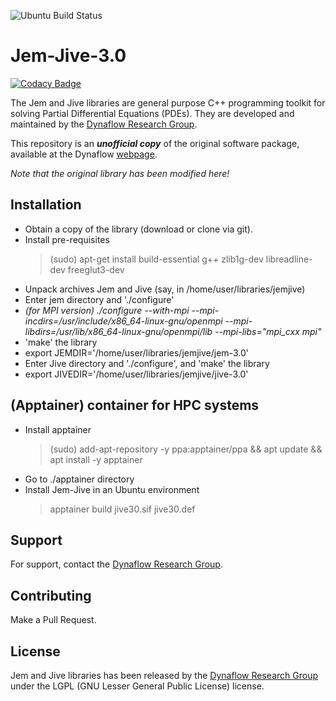 ![Ubuntu Build Status](https://github.com/ritukeshbharali/jemjive-3.0/actions/workflows/ci.yml/badge.svg)

# Jem-Jive-3.0

[![Codacy Badge](https://api.codacy.com/project/badge/Grade/690c695e28384c4390a1038f3849fd92)](https://app.codacy.com/gh/ritukeshbharali/jemjive-3.0?utm_source=github.com&utm_medium=referral&utm_content=ritukeshbharali/jemjive-3.0&utm_campaign=Badge_Grade_Settings)

The Jem and Jive libraries are general purpose C++ programming toolkit for solving Partial Differential Equations (PDEs). They are developed and maintained by the [Dynaflow Research Group](https://dynaflow.com/).

This repository is an ***unofficial copy*** of the original software package, available at the Dynaflow [webpage](https://software.dynaflow.com/jive/).

*Note that the original library has been modified here!*

## Installation

 - Obtain a copy of the library (download or clone via git).
 - Install pre-requisites
   > (sudo) apt-get install build-essential g++ zlib1g-dev libreadline-dev freeglut3-dev
 - Unpack archives Jem and Jive (say, in /home/user/libraries/jemjive)
  - Enter jem directory and './configure'
  - *(for MPI version)   ./configure --with-mpi --mpi-incdirs=/usr/include/x86_64-linux-gnu/openmpi --mpi-libdirs=/usr/lib/x86_64-linux-gnu/openmpi/lib --mpi-libs="mpi_cxx mpi"*
  - 'make' the library
  - export JEMDIR='/home/user/libraries/jemjive/jem-3.0'
  - Enter Jive directory and './configure', and 'make' the library
  - export JIVEDIR='/home/user/libraries/jemjive/jive-3.0'

## (Apptainer) container for HPC systems

 - Install apptainer
   > (sudo) add-apt-repository -y ppa:apptainer/ppa && apt update && apt install -y apptainer
 - Go to ./apptainer directory
 - Install Jem-Jive in an Ubuntu environment
   > apptainer build jive30.sif jive30.def


## Support
For support, contact the [Dynaflow Research Group](https://dynaflow.com/).

## Contributing
Make a Pull Request.

## License
Jem and Jive libraries has been released by the [Dynaflow Research Group](https://dynaflow.com/) under the LGPL (GNU Lesser General Public License) license.